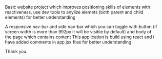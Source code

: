 Basic website project which improves positioning skills of elements with reactiveness. 
use dev tools to anylize elemets (both parent and child elements) for better understanding

A responsive nav-bar and side nav-bar which you can toggle with button (if screen width is more than 992px it will be visible by default) and body of the page which contains content 
This application is build using react and i have added comments in app.jsx files for better understanding

Thank you
